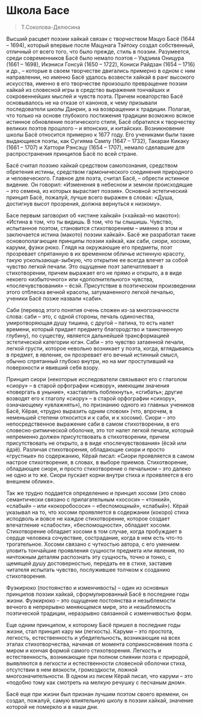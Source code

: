 # Школа Басе

> Т.Соколова-Делюсина

Высший расцвет поэзии хайкай связан с творчеством Мацуо Басё (1644 – 1694), который впервые после Мацунага Тэйтоку создал собственный, отличный от всего того, что было прежде, стиль в поэзии. Разумеется, среди современников Басё было немало поэтов – Уэдзима Оницура (1661 – 1698), Икэниси Гонсуй (1650 – 1722), Кониси Райдзан (1654 – 1716) и др., – которые в своем творчестве двигались примерно в одном с ним направлении, но именно Басё удалось возвести хайкай в ранг высокого искусства, именно в его творчестве произошло превращение поэзии хайкай из словесной игры в средство выражения тончайших и сокровеннейших мыслей и чувств поэта. Причем новаторство Басё основывалось не на отказе от канонов, к чему призывали последователи школы Данрин, а на возвращении к традиции. Полагая, что только на основе глубокого постижения традиции возможно всякое истинное обновление поэтического стиля, Басё обратился к творчеству великих поэтов прошлого – и японских, и китайских. Возникновение школы Басё относится примерно к 1677 году. Его учениками были такие выдающиеся поэты, как Сугияма Сампу (1647 – 1732), Такараи Кикаку (1661 – 1707) и Хаттори Рэнсэцу (1654 – 1707), немало сделавшие для распространения принципов Басё по всей стране. 

Басё считал поэзию хайкай средством самопознания, средством обретения истины, средством гармонического соединения природного и человеческого. Главное для поэта, считал Басё, – обрести истинное видение. Он говорил: «Изменения в небесном и земном происходящие – это семена, из которых вырастает поэзия». Основной эстетический принцип Басё, пожалуй, лучше всего выражен в словах: «Душа, достигнув высот прозрения, должна вернуться к низкому». 

Басе первым заговорил об «истине хайкай» («хайкай-но макото»): «Истина в том, что ты видишь. В том, что ты слышишь. Чувство, испытанное поэтом, становится стихотворением – именно в этом и заключается истина (макото) поэзии хайкай». Басё же разработал такие основополагающие принципы поэзии хайкай, как саби, сиори, хосоми, каруми, фуэки рюко. Глядя на окружающие его предметы, поэт прозревает спрятанную в их временном обличье истинную красоту, такую ускользающе-зыбкую, что открытие ее всегда влечет за собой чувство легкой печали. Это ощущение поэт запечатлевает в стихотворении, причем выражает его не прямо и открыто, а в виде некоего «избыточного» или «дополнительного» чувства, «послечувствования» – ёсэй. Присутствие в поэтическом произведении этого отблеска вечной красоты, затуманенного легкой печалью, ученики Басё позже назвали «саби». 

Саби (перевод этого понятия очень сложен из-за многозначности слова: саби – это, с одной стороны, печаль одиночества, умиротворяющая душу тишина, с другой – патина, то есть налет времени, который придает предмету благородство и таинственную глубину), по существу, является дальнейшей трансформацией эстетической категории югэн. Саби – это чувство затаенной печали, легкой грусти, которое невольно возникает у поэта, когда, вглядываясь в предмет, в явление, он прозревает его вечный истинный смысл, обычно спрятанный глубоко внутри, но на миг проступивший на поверхности и явивший себя взору. 

Принцип сиори (некоторые исследователи связывают его с глаголом «сиору» – в старой орфографии «сивору», имеющим значения «повергать в уныние», «заставлять поблекнуть», «сгибать»; другие возводят его к глаголу «сиору» – в старой орфографии «сихору», означающему «увлажнять»), по признанию одного из главных учеников Басё, Кёрая, «трудно выразить одним словом» (что, впрочем, в неменьшей степени относится и к саби, и к хосоми). Сиори – это непосредственное выражение саби в самом стихотворении, в его словесно-ритмической оболочке, это тот налет легкой печали, который непременно должен присутствовать в стихотворении, причем присутствовать не открыто, а в виде «послечувствования» (ёсэй или ёдзё). Различая стихотворения, обладающие сиори и просто «грустные» по содержанию, Кёрай писал: «Сиори проявляется в самом настрое стихотворения, в словах, в выборе приемов. Стихотворение, обладающее сиори, и просто стихотворение о печальном – это далеко не одно и то же. Сиори пускает корни внутри стиха и проявляется в его внешнем облике». 

Так же трудно поддается определению и принцип хосоми (это слово семантически связано с прилагательным «хососи» – «тонкий», «слабый» – или «кокоробососи» – «беспомощный», «слабый»). Кёрай указывал на то, что хосоми проявляется в содержании (кокоро) стиха исподволь и вовсе не каждое стихотворение, которое создает впечатление «слабости», «беспомощности», обладает хосоми. Стихотворение обладает хосоми в том случае, когда пробуждает в сердце человека сочувствие, сострадание, когда в нем есть что-то трогательное. Хосоми связано с чуткостью автора, с его умением уловить тончайшие проявления сущности предмета или явления, по ничтожным деталям распознать эту сущность, точно и тонко, с щемящей душу достоверностью, передать ее в стихе, заставив читателя испытать чувство, послужившее толчком к созданию стихотворения. 

Фуэкирюко (постоянство и изменчивость) – один из основных принципов поэзии хайкай, сформулированный Басё в последние годы жизни. Фуэкирюко – это ощущение постоянства и незыблемости вечного в непрерывно меняющемся мире, это и незыблемость поэтической традиции, неразрывно связанной с изменчивостью форм. 

Еще одним принципом, к которому Басё пришел в последние годы жизни, стал принцип кару ми (легкость). Каруми – это простота, легкость, естественность и убедительность, возникающие на всех этапах стихотворчества, начиная от момента соприкосновения поэта с миром и кончая формой самого стихотворения. Легкость и естественность, возникающие при полном слиянии поэта с природой, выявляются в легкости и естественности словесной оболочки стиха, отсутствии в нем вязкости, громоздкости, ложной многозначительности. В одном из писем Кёрай писал, что каруми – это «подобно тому как смотреть на мелкую речушку с песчаным дном». 

Басё еще при жизни был признан лучшим поэтом своего времени, он создал, пожалуй, самую влиятельную школу в поэзии хайкай, значение которой не померкло и в наши дни. 
